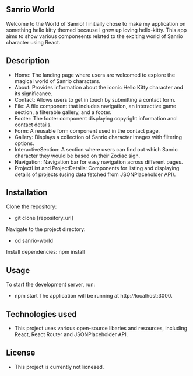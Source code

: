 ## Sanrio World

Welcome to the World of Sanrio! I initially chose to make my application on something hello kitty themed because I grew up loving hello-kitty. This app aims to show various componeents related to the exciting world of Sanrio character using React.

## Description 
- Home: The landing page where users are welcomed to explore the magical world of Sanrio characters.
- About: Provides information about the iconic Hello Kitty character and its significance.
- Contact: Allows users to get in touch by submitting a contact form.
- File: A file component that includes navigation, an interactive game section, a filterable gallery, and a footer.
- Footer: The footer component displaying copyright information and contact details.
- Form: A reusable form component used in the contact page.
- Gallery: Displays a collection of Sanrio character images with filtering options.
- InteractiveSection: A section where users can find out which Sanrio character they would be based on their Zodiac sign.
- Navigation: Navigation bar for easy navigation across different pages.
- ProjectList and ProjectDetails: Components for listing and displaying details of projects (using data fetched from JSONPlaceholder API).

## Installation 

Clone the repository:
- git clone [repository_url]

Navigate to the project directory:
- cd sanrio-world

Install dependencies: 
npm install

## Usage
To start the development server, run:
- npm start
The application will be running at http://localhost:3000.

## Technologies used
- This project uses various open-source libaries and resources, including React, React Router and JSONPlaceholder API.

## License
- This project is currently not licnesed.


